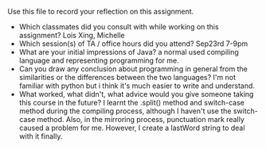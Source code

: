Use this file to record your reflection on this assignment.

- Which classmates did you consult with while working on this assignment?
    Lois Xing, Michelle
- Which session(s) of TA / office hours did you attend?
    Sep23rd 7-9pm
- What are your initial impressions of Java? 
    a normal used compiling language and representing programming for me.
- Can you draw any conclusion about programming in general from the similarities or the differences between the two languages? 
    I'm not familiar with python but i think it's much easier to write and understand.
- What worked, what didn't, what advice would you give someone taking this course in the future?
    I learnt the .split() method and switch-case method during the compiling process, although I haven't use the switch-case method. 
    Also, in the mirroring process, punctuation mark really caused a problem for me. However, I create a lastWord string to deal with it finally.
